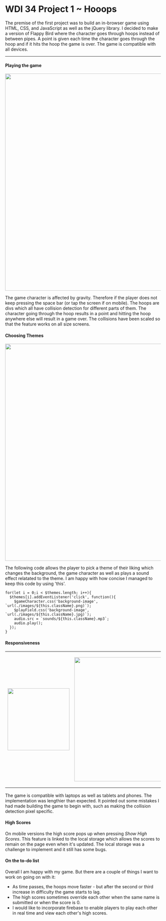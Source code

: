 # WDI 34 Project 1 ~ Hooops

The premise of the first project was to build an in-browser game using HTML, CSS, and JavaScript as well as the jQuery library. I decided to make a version of Flappy Bird where the character goes through hoops instead of between pipes. A point is given each time the character goes through the hoop and if it hits the hoop the game is over. The game is compatible with all devices.

***

#### Playing the game

<p align="center"><img src="https://i.imgur.com/1IyXHLA.gif" width="700"></p>

The game character is affected by gravity. Therefore if the player does not keep pressing the space bar (or tap the screen if on mobile). The hoops are divs which all have collision detection for different parts of them. The character going through the hoop results in a point and hitting the hoop anywhere else will result in a game over. The collisions have been scaled so that the feature works on all size screens.


#### Choosing Themes
<p align="center"><img src="https://i.imgur.com/2zQDeYI.gif" width="700"></p>

The following code allows the player to pick a theme of their liking which changes the background, the game character as well as plays a sound effect relatated to the theme. I am happy with how concise I managed to keep this code by using 'this'.
```
for(let i = 0;i < $themes.length; i++){
  $themes[i].addEventListener('click', function(){
    $gameCharacter.css('background-image', `url(./images/${this.className}.png)`);
    $playField.css('background-image', `url(./images/${this.className}.jpg)`);
    audio.src = `sounds/${this.className}.mp3`;
    audio.play();
  });
}
```

#### Responsiveness  
<table>
  <tr>
    <td><p display= "inline" align="left"><img src="https://i.imgur.com/IC9O0vD.png" width="200"></p></td>
    <td><p display= "inline" align="right"><img src="https://i.imgur.com/97KrRtT.png" width="400"></p></td>
    </tr>
</table>

The game is compatible with laptops as well as tablets and phones. The implementation was lengthier than expected. It pointed out some mistakes I had made building the game to begin with, such as making the collision detection pixel specific.

#### High Scores

On mobile versions the high score pops up when pressing *Show High Scores*. This feature is linked to the local storage which allows the scores to remain on the page even when it's updated. The local storage was a challenge to implement and it still has some bugs.

#### On the to-do list  

Overall I am happy with my game. But there are a couple of things I want to work on going on with it:
* As time passes, the hoops move faster - but after the second or third increase in difficulty the game starts to lag.
* The high scores sometimes override each other when the same name is submitted or when the score is 0.
* I would like to incorporate firebase to enable players to play each other in real time and view each other's high scores.  
